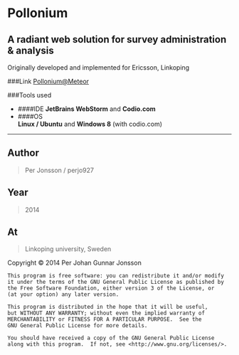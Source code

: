 Pollonium
=========

A radiant web solution for survey administration & analysis
-----------------------------------------------------------

Originally developed and implemented for Ericsson, Linkoping

###Link
[Pollonium@Meteor](http://pollonium.meteor.com)

###Tools used
* ####IDE
    __JetBrains WebStorm__ and __Codio.com__
* ####OS  
    __Linux / Ubuntu__ and __Windows 8__ (with codio.com) 

---------------------------------------------------------------
> 
## Author
> Per Jonsson / perjo927
## Year
> 2014
## At ##
> Linkoping university, Sweden

Copyright &copy; 2014  Per Johan Gunnar Jonsson

    This program is free software: you can redistribute it and/or modify
    it under the terms of the GNU General Public License as published by
    the Free Software Foundation, either version 3 of the License, or
    (at your option) any later version.

    This program is distributed in the hope that it will be useful,
    but WITHOUT ANY WARRANTY; without even the implied warranty of
    MERCHANTABILITY or FITNESS FOR A PARTICULAR PURPOSE.  See the
    GNU General Public License for more details.

    You should have received a copy of the GNU General Public License
    along with this program.  If not, see <http://www.gnu.org/licenses/>.



